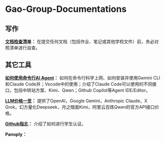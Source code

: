 # Gao-Group-Documentations

## 写作

**[文档检查清单](./写作/文档检查清单.md)：**
在提交任何文档（包括作业、笔记或其他学校文件）前，务必对照清单进行自查。

## 其它工具

**[如何使用命令行AI Agent](./其他工具/如何使用命令行AI%20Agent/如何使用命令行AI%20Agent.md)：**
如何在命令行科学上网、如何安装并使用Gemini CLI和Claude Code并；Vscode中的使用；介绍了Claude Code可以使用的不同接口，包括中转站方案、Kimi、Qwen；Github Copilot等Agent IDE/Editor。

**[LLM价格一览](./其他工具/LLM价格一览/LLM价格一览.md)：**
提供了OpenAI，Google Gemini，Anthropic Claude，X Grok，幻方量化Deepseek，月之暗面Kimi，阿里云百炼Qwen的官方API接口价格。

**[Github指北](./其他工具/Github指北/Github指北.md)：**
介绍了如何进行学生认证。

**Panoply：**
